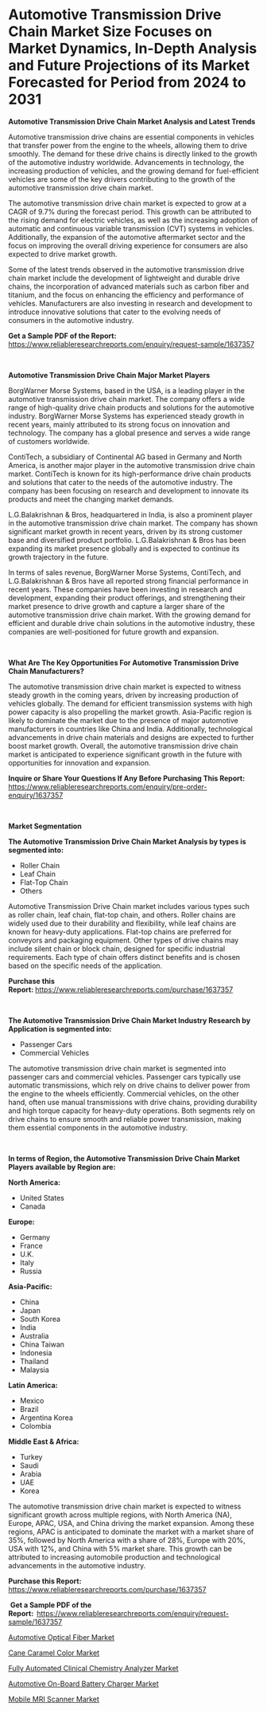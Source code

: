 <p><h1>Automotive Transmission Drive Chain Market Size Focuses on Market Dynamics, In-Depth Analysis and Future Projections of its Market Forecasted for Period from 2024 to 2031</h1></p><p><strong>Automotive Transmission Drive Chain Market Analysis and Latest Trends</strong></p>
<p><p>Automotive transmission drive chains are essential components in vehicles that transfer power from the engine to the wheels, allowing them to drive smoothly. The demand for these drive chains is directly linked to the growth of the automotive industry worldwide. Advancements in technology, the increasing production of vehicles, and the growing demand for fuel-efficient vehicles are some of the key drivers contributing to the growth of the automotive transmission drive chain market.</p><p>The automotive transmission drive chain market is expected to grow at a CAGR of 9.7% during the forecast period. This growth can be attributed to the rising demand for electric vehicles, as well as the increasing adoption of automatic and continuous variable transmission (CVT) systems in vehicles. Additionally, the expansion of the automotive aftermarket sector and the focus on improving the overall driving experience for consumers are also expected to drive market growth.</p><p>Some of the latest trends observed in the automotive transmission drive chain market include the development of lightweight and durable drive chains, the incorporation of advanced materials such as carbon fiber and titanium, and the focus on enhancing the efficiency and performance of vehicles. Manufacturers are also investing in research and development to introduce innovative solutions that cater to the evolving needs of consumers in the automotive industry.</p></p>
<p><strong>Get a Sample PDF of the Report:&nbsp;</strong> <a href="https://www.reliableresearchreports.com/enquiry/request-sample/1637357">https://www.reliableresearchreports.com/enquiry/request-sample/1637357</a></p>
<p>&nbsp;</p>
<p><strong>Automotive Transmission Drive Chain Major Market Players</strong></p>
<p><p>BorgWarner Morse Systems, based in the USA, is a leading player in the automotive transmission drive chain market. The company offers a wide range of high-quality drive chain products and solutions for the automotive industry. BorgWarner Morse Systems has experienced steady growth in recent years, mainly attributed to its strong focus on innovation and technology. The company has a global presence and serves a wide range of customers worldwide.</p><p>ContiTech, a subsidiary of Continental AG based in Germany and North America, is another major player in the automotive transmission drive chain market. ContiTech is known for its high-performance drive chain products and solutions that cater to the needs of the automotive industry. The company has been focusing on research and development to innovate its products and meet the changing market demands.</p><p>L.G.Balakrishnan & Bros, headquartered in India, is also a prominent player in the automotive transmission drive chain market. The company has shown significant market growth in recent years, driven by its strong customer base and diversified product portfolio. L.G.Balakrishnan & Bros has been expanding its market presence globally and is expected to continue its growth trajectory in the future.</p><p>In terms of sales revenue, BorgWarner Morse Systems, ContiTech, and L.G.Balakrishnan & Bros have all reported strong financial performance in recent years. These companies have been investing in research and development, expanding their product offerings, and strengthening their market presence to drive growth and capture a larger share of the automotive transmission drive chain market. With the growing demand for efficient and durable drive chain solutions in the automotive industry, these companies are well-positioned for future growth and expansion.</p></p>
<p>&nbsp;</p>
<p><strong>What Are The Key Opportunities For Automotive Transmission Drive Chain Manufacturers?</strong></p>
<p><p>The automotive transmission drive chain market is expected to witness steady growth in the coming years, driven by increasing production of vehicles globally. The demand for efficient transmission systems with high power capacity is also propelling the market growth. Asia-Pacific region is likely to dominate the market due to the presence of major automotive manufacturers in countries like China and India. Additionally, technological advancements in drive chain materials and designs are expected to further boost market growth. Overall, the automotive transmission drive chain market is anticipated to experience significant growth in the future with opportunities for innovation and expansion.</p></p>
<p><strong>Inquire or Share Your Questions If Any Before Purchasing This Report:</strong> <a href="https://www.reliableresearchreports.com/enquiry/pre-order-enquiry/1637357">https://www.reliableresearchreports.com/enquiry/pre-order-enquiry/1637357</a></p>
<p>&nbsp;</p>
<p><strong>Market Segmentation</strong></p>
<p><strong>The Automotive Transmission Drive Chain Market Analysis by types is segmented into:</strong></p>
<p><ul><li>Roller Chain</li><li>Leaf Chain</li><li>Flat-Top Chain</li><li>Others</li></ul></p>
<p><p>Automotive Transmission Drive Chain market includes various types such as roller chain, leaf chain, flat-top chain, and others. Roller chains are widely used due to their durability and flexibility, while leaf chains are known for heavy-duty applications. Flat-top chains are preferred for conveyors and packaging equipment. Other types of drive chains may include silent chain or block chain, designed for specific industrial requirements. Each type of chain offers distinct benefits and is chosen based on the specific needs of the application.</p></p>
<p><strong>Purchase this Report:&nbsp;</strong><a href="https://www.reliableresearchreports.com/purchase/1637357">https://www.reliableresearchreports.com/purchase/1637357</a></p>
<p>&nbsp;</p>
<p><strong>The Automotive Transmission Drive Chain Market Industry Research by Application is segmented into:</strong></p>
<p><ul><li>Passenger Cars</li><li>Commercial Vehicles</li></ul></p>
<p><p>The automotive transmission drive chain market is segmented into passenger cars and commercial vehicles. Passenger cars typically use automatic transmissions, which rely on drive chains to deliver power from the engine to the wheels efficiently. Commercial vehicles, on the other hand, often use manual transmissions with drive chains, providing durability and high torque capacity for heavy-duty operations. Both segments rely on drive chains to ensure smooth and reliable power transmission, making them essential components in the automotive industry.</p></p>
<p>&nbsp;</p>
<p><strong>In terms of Region, the Automotive Transmission Drive Chain Market Players available by Region are:</strong></p>
<p>
    <p> <strong> North America: </strong>
        <ul>
            <li>United States</li>
            <li>Canada</li>
        </ul>
        </p> 
    <p> <strong> Europe: </strong>
        <ul>
            <li>Germany</li>
            <li>France</li>
            <li>U.K.</li>
            <li>Italy</li>
            <li>Russia</li>
        </ul>
        </p> 
    <p> <strong> Asia-Pacific: </strong>
        <ul>
            <li>China</li>
            <li>Japan</li>
            <li>South Korea</li>
            <li>India</li>
            <li>Australia</li>
            <li>China Taiwan</li>
            <li>Indonesia</li>
            <li>Thailand</li>
            <li>Malaysia</li>
        </ul>
        </p> 
    <p> <strong> Latin America: </strong>
        <ul>
            <li>Mexico</li>
            <li>Brazil</li>
            <li>Argentina Korea</li>
            <li>Colombia</li>
        </ul>
        </p> 
    <p> <strong> Middle East & Africa: </strong>
        <ul>
            <li>Turkey</li>
            <li>Saudi</li>
            <li>Arabia</li>
            <li>UAE</li>
            <li>Korea</li>
        </ul>
    </p>
    </p>
<p><p>The automotive transmission drive chain market is expected to witness significant growth across multiple regions, with North America (NA), Europe, APAC, USA, and China driving the market expansion. Among these regions, APAC is anticipated to dominate the market with a market share of 35%, followed by North America with a share of 28%, Europe with 20%, USA with 12%, and China with 5% market share. This growth can be attributed to increasing automobile production and technological advancements in the automotive industry.</p></p>
<p><strong>Purchase this Report: </strong><a href="https://www.reliableresearchreports.com/purchase/1637357">https://www.reliableresearchreports.com/purchase/1637357</a></p>
<p>&nbsp;<strong>Get a Sample PDF of the Report:&nbsp;&nbsp;</strong><a href="https://www.reliableresearchreports.com/enquiry/request-sample/1637357">https://www.reliableresearchreports.com/enquiry/request-sample/1637357</a></p>
<p><strong></strong></p>
<p><p><a href="https://github.com/WillieWoodard/Market-Research-Report-List-3/blob/main/automotive-optical-fiber-market.md">Automotive Optical Fiber Market</a></p><p><a href="https://issuu.com/reportprime-2/docs/cane-caramel-color-market-size-2030.pptx">Cane Caramel Color Market</a></p><p><a href="https://medium.com/@jordanmendez766/fully-automated-clinical-chemistry-analyzer-market-the-key-to-successful-business-strategy-f82d8f6a3e1a">Fully Automated Clinical Chemistry Analyzer Market</a></p><p><a href="https://github.com/Sarissaschmalingtr6fz2739/Market-Research-Report-List-1/blob/main/automotive-on-board-battery-charger-market.md">Automotive On-Board Battery Charger Market</a></p><p><a href="https://medium.com/@jordanmendez766/mobile-mri-scanner-market-size-market-outlook-and-market-forecast-2024-to-2031-a809a20a8601">Mobile MRI Scanner Market</a></p></p>